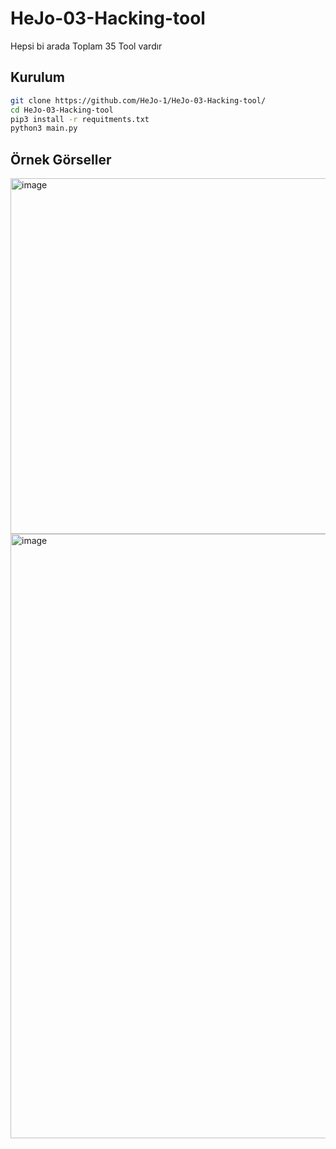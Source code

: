 # HeJo-03-Hacking-tool
Hepsi bi arada 
Toplam 35 Tool vardır

## Kurulum
```bash
git clone https://github.com/HeJo-1/HeJo-03-Hacking-tool/
cd HeJo-03-Hacking-tool
pip3 install -r requitments.txt
python3 main.py
```

## Örnek Görseller

<img width="1036" height="569" alt="image" src="https://github.com/user-attachments/assets/edeb69f9-ce39-46d0-a83e-4a10e2e1f245" />
<img width="600" height="967" alt="image" src="https://github.com/user-attachments/assets/22cd7f48-096b-4158-a8ea-ffbaed607b87" />
